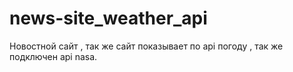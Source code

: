 # news-site_weather_api
Новостной сайт , так же сайт показывает по api погоду , так же подключен api nasa.  
